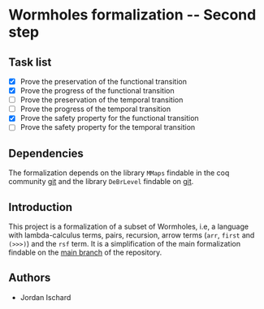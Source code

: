 # Wormholes formalization -- Second step

## Task list

- [x] Prove the preservation of the functional transition
- [x] Prove the progress of the functional transition
- [ ] Prove the preservation of the temporal transition
- [ ] Prove the progress of the temporal transition
- [x] Prove the safety property for the functional transition
- [ ] Prove the safety property for the temporal transition

## Dependencies

The formalization depends on the library `MMaps` findable in the coq community [git](https://github.com/coq-community/coq-mmaps) and the library `DeBrLevel` findable on [git](https://github.com/JordanIschard/DeBrLevel).

## Introduction

This project is a formalization of a subset of Wormholes, i.e, a language with lambda-calculus terms, pairs, recursion, arrow terms (`arr`, `first` and `(>>>)`) and the `rsf` term. It is a simplification of the main formalization findable on the [main branch](https://github.com/JordanIschard/Mechanized-Wormholes/tree/main) of the repository.

## Authors

- Jordan Ischard